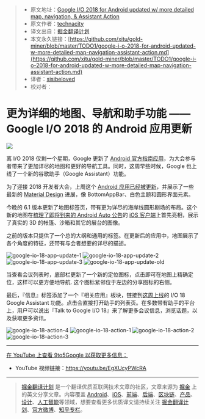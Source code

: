> * 原文地址：[Google I/O 2018 for Android updated w/ more detailed map, navigation, & Assistant Action](https://9to5google.com/2018/05/02/google-i-o-2018-for-android-updated-w-more-detailed-map-navigation-assistant-action/)
> * 原文作者：[technacity](https://twitter.com/technacity)
> * 译文出自：[掘金翻译计划](https://github.com/xitu/gold-miner)
> * 本文永久链接：[https://github.com/xitu/gold-miner/blob/master/TODO1/google-i-o-2018-for-android-updated-w-more-detailed-map-navigation-assistant-action.md](https://github.com/xitu/gold-miner/blob/master/TODO1/google-i-o-2018-for-android-updated-w-more-detailed-map-navigation-assistant-action.md)
> * 译者：[sisibeloved](https://github.com/sisibeloved)
> * 校对者：

# 更为详细的地图、导航和助手功能 —— Google I/O 2018 的 Android 应用更新

![](https://9to5google.files.wordpress.com/2018/04/google_io_18_app.jpg?quality=82&w=1024#038;strip=all&w=1600)

离 I/O 2018 仅剩一个星期，Google 更新了 [Android 官方指南应用](https://play.google.com/store/apps/details?id=com.google.samples.apps.iosched)，为大会参与者带来了更加详尽的地图和更好的导航工具。同时，这周早些时候，Google 也上线了一个新的谷歌助手（Google Assistant）功能。

为了迎接 2018 开发者大会，上周这个 [Android 应用已经被更新](https://9to5google.com/2018/04/26/google-io-2018-android-material-design/)，并展示了一些最新的 [Material Design](https://9to5google.com/2018/04/26/what-is-material-design-2-examples-launch-io/) 进展，像 BottomAppBar、白色主题和圆形界面元素。

今晚的 6.1 版本更新了地图标签页，带有更为详尽的海岸线圆形剧场的布局。这个新的地图在[梳理了即将到来的 Android Auto 公告](https://9to5google.com/2018/04/30/google-io-18-android-auto-new/)的 [iOS 客户端](https://go.redirectingat.com/?id=3947X1518523&xs=1&isjs=1&url=https%3A%2F%2Fitunes.apple.com%2Fus%2Fapp%2Fgoogle-i-o-2017%2Fid1109898820%3Fmt%3D8%26ign-mpt%3Duo%253D4&xguid=d44cc47b8aff3d8b9ff34bd030eaddac&xuuid=ed349d34e7eb230b1c8b9d9f2397146e&xsessid=d3d0fe4235c34199f73e1f3178be0274&xcreo=0&xed=0&sref=https%3A%2F%2F9to5google.com%2F2018%2F05%2F02%2Fgoogle-i-o-2018-for-android-updated-w-more-detailed-map-navigation-assistant-action%2F&xtz=-480&jv=13.3.0&bv=2.5.1)上首先亮相，展示了真实的 3D 的帐篷、沙箱和其它的展台的图像。

之前的版本只提供了一个总的大纲和通用的标签。在更新后的应用中，地图展示了各个角度的特征，还带有与会者想要的详尽的描述。

![google-io-18-app-update-1](https://9to5google.files.wordpress.com/2018/05/google-io-18-app-update-1.png?w=246&h=437&quality=82&strip=all) ![google-io-18-app-update-2](https://9to5google.files.wordpress.com/2018/05/google-io-18-app-update-2.png?w=246&h=437&quality=82&strip=all) ![google-io-18-app-update-3](https://9to5google.files.wordpress.com/2018/05/google-io-18-app-update-3.png?w=246&h=437&quality=82&strip=all) ![google-io-18-app-update-old](https://9to5google.files.wordpress.com/2018/05/google-io-18-app-update-old.png?w=246&h=437&quality=82&strip=all)

当查看会议列表时，底部栏更新了一个新的定位图标，点击即可在地图上精确定位，这样可以更方便地导航. 这个图标紧邻位于左边的分享图标的右侧。

最后，『信息』标签添加了一个『相关应用』板块，链接到[这周上线](https://twitter.com/ActionsOnGoogle/status/991346508204314624)的 I/O 18 Google Assistant 功能。点击会直接打开助手的列表页。在多数带有助手的平台上，用户可以说出『Talk to Google I/O 18』来了解更多会议信息，浏览话题，以及获取更多资讯。

![google-io-18-action-4](https://9to5google.files.wordpress.com/2018/05/google-io-18-action-4.png?w=246&h=437&quality=82&strip=all) ![google-io-18-action-1](https://9to5google.files.wordpress.com/2018/05/google-io-18-action-1.png?w=246&h=437&quality=82&strip=all) ![google-io-18-action-2](https://9to5google.files.wordpress.com/2018/05/google-io-18-action-2.png?w=246&h=437&quality=82&strip=all) ![google-io-18-action-3](https://9to5google.files.wordpress.com/2018/05/google-io-18-action-3.png?w=246&h=437&quality=82&strip=all)

---

[在 YouTube 上查看 9to5Google 以获取更多信息：](https://www.youtube.com/c/9to5google?sub_confirmation=1)

* YouTube 视频链接：https://youtu.be/EgXUcyPWcRA


---

> [掘金翻译计划](https://github.com/xitu/gold-miner) 是一个翻译优质互联网技术文章的社区，文章来源为 [掘金](https://juejin.im) 上的英文分享文章。内容覆盖 [Android](https://github.com/xitu/gold-miner#android)、[iOS](https://github.com/xitu/gold-miner#ios)、[前端](https://github.com/xitu/gold-miner#前端)、[后端](https://github.com/xitu/gold-miner#后端)、[区块链](https://github.com/xitu/gold-miner#区块链)、[产品](https://github.com/xitu/gold-miner#产品)、[设计](https://github.com/xitu/gold-miner#设计)、[人工智能](https://github.com/xitu/gold-miner#人工智能)等领域，想要查看更多优质译文请持续关注 [掘金翻译计划](https://github.com/xitu/gold-miner)、[官方微博](http://weibo.com/juejinfanyi)、[知乎专栏](https://zhuanlan.zhihu.com/juejinfanyi)。
